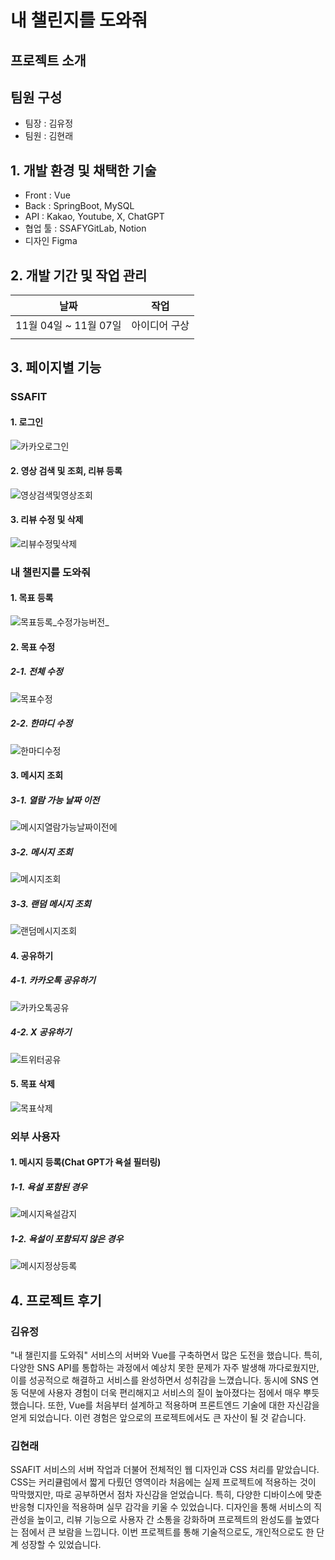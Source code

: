 # 내 챌린지를 도와줘

## 프로젝트 소개

## 팀원 구성

- 팀장 : 김유정
- 팀원 : 김현래

## 1. 개발 환경 및 채택한 기술

- Front : Vue
- Back : SpringBoot, MySQL
- API : Kakao, Youtube, X, ChatGPT
- 협업 툴 : SSAFYGitLab, Notion
- 디자인 Figma

## 2. 개발 기간 및 작업 관리
| 날짜 | 작업 |
| ------ | ------ |
|    11월 04일 ~ 11월 07일    | 아이디어 구상 |
|        |        |

## 3. 페이지별 기능

### SSAFIT
#### 1. 로그인
![카카오로그인](/uploads/24cde286b66f9726e930702472a819f4/카카오로그인.gif)

#### 2. 영상 검색 및 조회, 리뷰 등록
![영상검색및영상조회](/uploads/6a51b76dc806c0dbb7d7378389df6506/영상검색및영상조회.gif)

#### 3. 리뷰 수정 및 삭제
![리뷰수정및삭제](/uploads/342798ca82bc879c325e3172e8729198/리뷰수정및삭제.gif)

### 내 챌린지를 도와줘
#### 1. 목표 등록
![목표등록_수정가능버전_](/uploads/49c2340639344e8dc7242e9d3735e372/목표등록_수정가능버전_.gif)

#### 2. 목표 수정
##### 2-1. 전체 수정
![목표수정](/uploads/5c3fddd370efbfc7b3b363a867147b6a/목표수정.gif)

##### 2-2. 한마디 수정
![한마디수정](/uploads/f5c86e49f8f41053cae878fab3688609/한마디수정.gif)

#### 3. 메시지 조회
##### 3-1. 열람 가능 날짜 이전
![메시지열람가능날짜이전에](/uploads/e54cfd046b75cb003a823c2d039c8216/메시지열람가능날짜이전에.gif)

##### 3-2. 메시지 조회
![메시지조회](/uploads/247e1219d34edd66707a616bb4194dba/메시지조회.gif)

##### 3-3. 랜덤 메시지 조회
![랜덤메시지조회](/uploads/91617e3ed353ca4d62bce21b09e49ce6/랜덤메시지조회.gif)

#### 4. 공유하기
##### 4-1. 카카오톡 공유하기
![카카오톡공유](/uploads/e1aff8f9115677efebb19fe687381ca4/카카오톡공유.gif)

##### 4-2. X 공유하기
![트위터공유](/uploads/2f93318c6f3f8e6c60a8ab9051dd899b/트위터공유.gif)

#### 5. 목표 삭제
![목표삭제](/uploads/74d1a037f531aec65b86cea80dd30654/목표삭제.gif)

### 외부 사용자
#### 1. 메시지 등록(Chat GPT가 욕설 필터링)
##### 1-1. 욕설 포함된 경우
![메시지욕설감지](/uploads/4760be60171c890e839e693b60014a16/메시지욕설감지.gif)

##### 1-2. 욕설이 포함되지 않은 경우
![메시지정상등록](/uploads/a5282b0975e89a8397f74671ec0f5521/메시지정상등록.gif)

## 4. 프로젝트 후기

### 김유정
 "내 챌린지를 도와줘" 서비스의 서버와 Vue를 구축하면서 많은 도전을 했습니다. 특히, 다양한 SNS API를 통합하는 과정에서 예상치 못한 문제가 자주 발생해 까다로웠지만, 이를 성공적으로 해결하고 서비스를 완성하면서 성취감을 느꼈습니다. 동시에 SNS 연동 덕분에 사용자 경험이 더욱 편리해지고 서비스의 질이 높아졌다는 점에서 매우 뿌듯했습니다. 또한, Vue를 처음부터 설계하고 적용하며 프론트엔드 기술에 대한 자신감을 얻게 되었습니다. 이런 경험은 앞으로의 프로젝트에서도 큰 자산이 될 것 같습니다.

### 김현래
SSAFIT 서비스의 서버 작업과 더불어 전체적인 웹 디자인과 CSS 처리를 맡았습니다. CSS는 커리큘럼에서 짧게 다뤘던 영역이라 처음에는 실제 프로젝트에 적용하는 것이 막막했지만, 따로 공부하면서 점차 자신감을 얻었습니다. 특히, 다양한 디바이스에 맞춘 반응형 디자인을 적용하며 실무 감각을 키울 수 있었습니다. 디자인을 통해 서비스의 직관성을 높이고, 리뷰 기능으로 사용자 간 소통을 강화하며 프로젝트의 완성도를 높였다는 점에서 큰 보람을 느낍니다. 이번 프로젝트를 통해 기술적으로도, 개인적으로도 한 단계 성장할 수 있었습니다.
